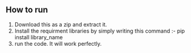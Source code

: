 ## How to run
1. Download this as a zip and extract it.
2. Install the requirment libraries by simply writing this command :- pip install library_name
3. run the code. It will work perfectly.
